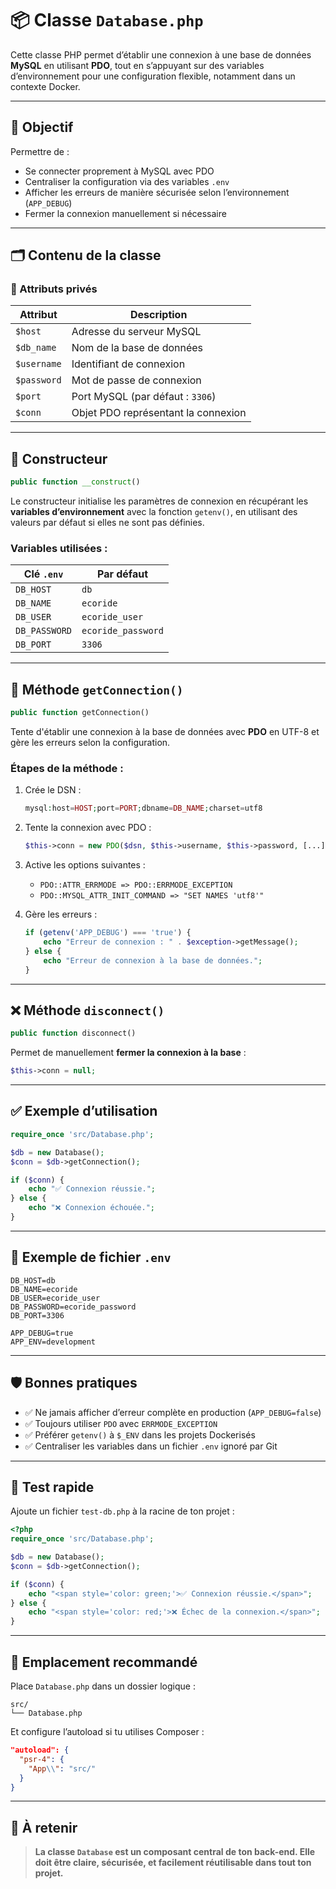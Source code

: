 # 📦 Classe `Database.php`

Cette classe PHP permet d’établir une connexion à une base de données **MySQL** en utilisant **PDO**, tout en s’appuyant sur des variables d’environnement pour une configuration flexible, notamment dans un contexte Docker.

---

## 🧠 Objectif

Permettre de :
- Se connecter proprement à MySQL avec PDO
- Centraliser la configuration via des variables `.env`
- Afficher les erreurs de manière sécurisée selon l’environnement (`APP_DEBUG`)
- Fermer la connexion manuellement si nécessaire

---

## 🗂️ Contenu de la classe

### 🧱 Attributs privés

| Attribut     | Description                                      |
|--------------|--------------------------------------------------|
| `$host`      | Adresse du serveur MySQL                         |
| `$db_name`   | Nom de la base de données                        |
| `$username`  | Identifiant de connexion                         |
| `$password`  | Mot de passe de connexion                        |
| `$port`      | Port MySQL (par défaut : `3306`)                 |
| `$conn`      | Objet PDO représentant la connexion              |

---

## 🔧 Constructeur

```php
public function __construct()
```

Le constructeur initialise les paramètres de connexion en récupérant les **variables d’environnement** avec la fonction `getenv()`, en utilisant des valeurs par défaut si elles ne sont pas définies.

### Variables utilisées :

| Clé `.env`       | Par défaut        |
|------------------|-------------------|
| `DB_HOST`        | `db`              |
| `DB_NAME`        | `ecoride`         |
| `DB_USER`        | `ecoride_user`    |
| `DB_PASSWORD`    | `ecoride_password`|
| `DB_PORT`        | `3306`            |

---

## 🔌 Méthode `getConnection()`

```php
public function getConnection()
```

Tente d'établir une connexion à la base de données avec **PDO** en UTF-8 et gère les erreurs selon la configuration.

### Étapes de la méthode :
1. Crée le DSN :  
   ```php
   mysql:host=HOST;port=PORT;dbname=DB_NAME;charset=utf8
   ```

2. Tente la connexion avec PDO :
   ```php
   $this->conn = new PDO($dsn, $this->username, $this->password, [...]);
   ```

3. Active les options suivantes :
   - `PDO::ATTR_ERRMODE => PDO::ERRMODE_EXCEPTION`
   - `PDO::MYSQL_ATTR_INIT_COMMAND => "SET NAMES 'utf8'"`

4. Gère les erreurs :
   ```php
   if (getenv('APP_DEBUG') === 'true') {
       echo "Erreur de connexion : " . $exception->getMessage();
   } else {
       echo "Erreur de connexion à la base de données.";
   }
   ```

---

## ❌ Méthode `disconnect()`

```php
public function disconnect()
```

Permet de manuellement **fermer la connexion à la base** :
```php
$this->conn = null;
```

---

## ✅ Exemple d’utilisation

```php
require_once 'src/Database.php';

$db = new Database();
$conn = $db->getConnection();

if ($conn) {
    echo "✅ Connexion réussie.";
} else {
    echo "❌ Connexion échouée.";
}
```

---

## 📄 Exemple de fichier `.env`

```env
DB_HOST=db
DB_NAME=ecoride
DB_USER=ecoride_user
DB_PASSWORD=ecoride_password
DB_PORT=3306

APP_DEBUG=true
APP_ENV=development
```

---

## 🛡️ Bonnes pratiques

- ✅ Ne jamais afficher d’erreur complète en production (`APP_DEBUG=false`)
- ✅ Toujours utiliser `PDO` avec `ERRMODE_EXCEPTION`
- ✅ Préférer `getenv()` à `$_ENV` dans les projets Dockerisés
- ✅ Centraliser les variables dans un fichier `.env` ignoré par Git

---

## 🧪 Test rapide

Ajoute un fichier `test-db.php` à la racine de ton projet :

```php
<?php
require_once 'src/Database.php';

$db = new Database();
$conn = $db->getConnection();

if ($conn) {
    echo "<span style='color: green;'>✅ Connexion réussie.</span>";
} else {
    echo "<span style='color: red;'>❌ Échec de la connexion.</span>";
}
```

---

## 📂 Emplacement recommandé

Place `Database.php` dans un dossier logique :

```
src/
└── Database.php
```

Et configure l’autoload si tu utilises Composer :
```json
"autoload": {
  "psr-4": {
    "App\\": "src/"
  }
}
```

---

## 📌 À retenir

> **La classe `Database` est un composant central de ton back-end. Elle doit être claire, sécurisée, et facilement réutilisable dans tout ton projet.**
